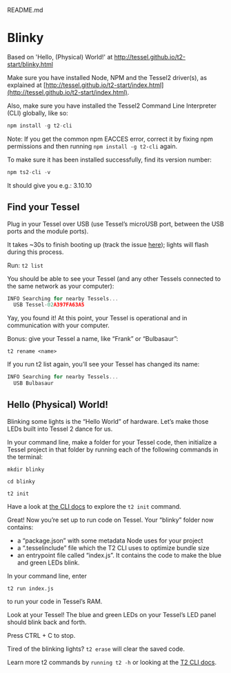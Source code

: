 README.md

# Blinky

Based on 'Hello, (Physical) World!' at http://tessel.github.io/t2-start/blinky.html

Make sure you have installed Node, NPM and the Tessel2 driver(s), as explained at [http://tessel.github.io/t2-start/index.html](http://tessel.github.io/t2-start/index.html).

Also, make sure you have installed the Tessel2 Command Line Interpreter (CLI) globally, like so:

```javascript
npm install -g t2-cli
```

Note: If you get the common npm EACCES error, correct it by fixing npm permissions and then running ```npm install -g t2-cli``` again.

To make sure it has been installed successfully, find its version number:

```javascript
npm ts2-cli -v
```

It should give you e.g.: 3.10.10

## Find your Tessel

Plug in your Tessel over USB (use Tessel’s microUSB port, between the USB ports and the module ports).

It takes ~30s to finish booting up (track the issue [here](https://github.com/tessel/t2-firmware/issues/117)); lights will flash during this process.

Run: ```t2 list```

You should be able to see your Tessel (and any other Tessels connected to the same network as your computer):

```javascript
INFO Searching for nearby Tessels...
  USB Tessel-02A397FA63A5
```

Yay, you found it! At this point, your Tessel is operational and in communication with your computer.

Bonus: give your Tessel a name, like “Frank” or “Bulbasaur”:

```t2 rename <name>```

If you run t2 list again, you’ll see your Tessel has changed its name:

```javascript
INFO Searching for nearby Tessels...
  USB Bulbasaur
```

## Hello (Physical) World!

Blinking some lights is the “Hello World” of hardware. Let’s make those LEDs built into Tessel 2 dance for us.

In your command line, make a folder for your Tessel code, then initialize a Tessel project in that folder by running each of the following commands in the terminal:

```mkdir blinky```

```cd blinky```

```t2 init```

Have a look at [the CLI docs](https://tessel.gitbooks.io/t2-docs/content/API/CLI.html#starting-projects) to explore the ```t2 init``` command.

Great! Now you’re set up to run code on Tessel. Your “blinky” folder now contains:

- a “package.json” with some metadata Node uses for your project
- a “.tesselinclude” file which the T2 CLI uses to optimize bundle size
- an entrypoint file called “index.js”. It contains the code to make the blue and green LEDs blink.

In your command line, enter

```t2 run index.js```

to run your code in Tessel’s RAM.

Look at your Tessel! The blue and green LEDs on your Tessel’s LED panel should blink back and forth.

Press CTRL + C to stop.

Tired of the blinking lights? ```t2 erase``` will clear the saved code.

Learn more t2 commands by ```running t2 -h``` or looking at the [T2 CLI docs](https://tessel.io/docs/cli).

